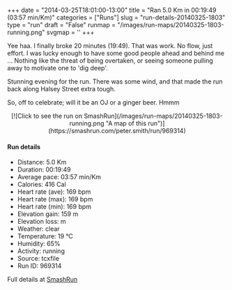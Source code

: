 +++
date = "2014-03-25T18:01:00-13:00"
title = "Ran 5.0 Km in 00:19:49 (03:57 min/Km)"
categories = ["Runs"]
slug = "run-details-20140325-1803"
type = "run"
draft = "False"
runmap = "/images/run-maps/20140325-1803-running.png"
svgmap = '<polyline points="96 78, 86 78, 71 95, 51 100, 43 97, 37 95, 40 82, 4 71, 2 70, 19 36, 27 26, 57 0, 70 3, 64 9, 53 19, 28 42, 64 8, 67 0, 55 1, 17 37, 4 70, 40 82, 38 95, 52 100, 72 97, 79 83, 95 79, 99 73">'
+++

Yee haa.  I finally broke 20 minutes (19:49). That was work. No flow, just effort. I was lucky enough to have some good people ahead and behind me ... Nothing like the threat of being overtaken, or seeing someone pulling away to motivate one to 'dig deep'. 

Stunning evening for the run. There was some wind, and that made the run back along Halsey Street extra tough. 

So, off to celebrate; will it be an OJ or a ginger beer. Hmmm 



<!--more-->

<center>
[![Click to see the run on SmashRun](/images/run-maps/20140325-1803-running.png "A map of this run")](https://smashrun.com/peter.smith/run/969314)
</center>

#### Run details

* Distance: 5.0 Km
* Duration: 00:19:49
* Average pace: 03:57 min/Km
* Calories: 416 Cal
* Heart rate (ave): 169 bpm
* Heart rate (max): 169 bpm
* Heart rate (min): 169 bpm
* Elevation gain: 159 m
* Elevation loss:  m
* Weather: clear
* Temperature: 19 &deg;C
* Humidity: 65%
* Activity: running
* Source: tcxfile
* Run ID: 969314

Full details at [SmashRun](https://smashrun.com/peter.smith/run/969314)
